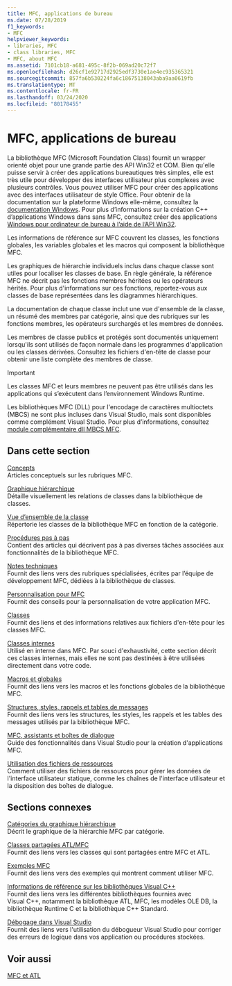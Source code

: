 ```yaml
---
title: MFC, applications de bureau
ms.date: 07/28/2019
f1_keywords:
- MFC
helpviewer_keywords:
- libraries, MFC
- class libraries, MFC
- MFC, about MFC
ms.assetid: 7101cb18-a681-495c-8f2b-069ad20c72f7
ms.openlocfilehash: d26cf1e92717d2925edf3730e1ae4ec935365321
ms.sourcegitcommit: 857fa6b530224fa6c18675138043aba9aa0619fb
ms.translationtype: MT
ms.contentlocale: fr-FR
ms.lasthandoff: 03/24/2020
ms.locfileid: "80178455"
---
```

# <a name="mfc-desktop-applications"></a>MFC, applications de bureau

La bibliothèque MFC (Microsoft Foundation Class) fournit un wrapper orienté objet pour une grande partie des API Win32 et COM. Bien qu'elle puisse servir à créer des applications bureautiques très simples, elle est très utile pour développer des interfaces utilisateur plus complexes avec plusieurs contrôles. Vous pouvez utiliser MFC pour créer des applications avec des interfaces utilisateur de style Office. Pour obtenir de la documentation sur la plateforme Windows elle-même, consultez la [documentation Windows](/windows/index). Pour plus d’informations sur la création C++ d’applications Windows dans sans MFC, consultez créer des applications [Windows pour ordinateur de bureau à l’aide de l’API Win32](/windows/win32/index).

Les informations de référence sur MFC couvrent les classes, les fonctions globales, les variables globales et les macros qui composent la bibliothèque MFC.

Les graphiques de hiérarchie individuels inclus dans chaque classe sont utiles pour localiser les classes de base. En règle générale, la référence MFC ne décrit pas les fonctions membres héritées ou les opérateurs hérités. Pour plus d'informations sur ces fonctions, reportez-vous aux classes de base représentées dans les diagrammes hiérarchiques.

La documentation de chaque classe inclut une vue d'ensemble de la classe, un résumé des membres par catégorie, ainsi que des rubriques sur les fonctions membres, les opérateurs surchargés et les membres de données.

Les membres de classe publics et protégés sont documentés uniquement lorsqu'ils sont utilisés de façon normale dans les programmes d'application ou les classes dérivées. Consultez les fichiers d'en-tête de classe pour obtenir une liste complète des membres de classe.

> [!IMPORTANT]
>  Les classes MFC et leurs membres ne peuvent pas être utilisés dans les applications qui s’exécutent dans l’environnement Windows Runtime.
>
>  Les bibliothèques MFC (DLL) pour l'encodage de caractères multioctets (MBCS) ne sont plus incluses dans Visual Studio, mais sont disponibles comme complément Visual Studio. Pour plus d’informations, consultez [module complémentaire dll MBCS MFC](mfc-mbcs-dll-add-on.md).

## <a name="in-this-section"></a>Dans cette section

[Concepts](mfc-concepts.md)<br/>
Articles conceptuels sur les rubriques MFC.

[Graphique hiérarchique](hierarchy-chart.md)<br/>
Détaille visuellement les relations de classes dans la bibliothèque de classes.

[Vue d’ensemble de la classe](class-library-overview.md)<br/>
Répertorie les classes de la bibliothèque MFC en fonction de la catégorie.

[Procédures pas à pas](walkthroughs-mfc.md)<br/>
Contient des articles qui décrivent pas à pas diverses tâches associées aux fonctionnalités de la bibliothèque MFC.

[Notes techniques](mfc-technical-notes.md)<br/>
Fournit des liens vers des rubriques spécialisées, écrites par l’équipe de développement MFC, dédiées à la bibliothèque de classes.

[Personnalisation pour MFC](customization-for-mfc.md)<br/>
Fournit des conseils pour la personnalisation de votre application MFC.

[Classes](reference/mfc-classes.md)<br/>
Fournit des liens et des informations relatives aux fichiers d'en-tête pour les classes MFC.

[Classes internes](reference/internal-classes.md)<br/>
Utilisé en interne dans MFC. Par souci d'exhaustivité, cette section décrit ces classes internes, mais elles ne sont pas destinées à être utilisées directement dans votre code.

[Macros et globales](reference/mfc-macros-and-globals.md)<br/>
Fournit des liens vers les macros et les fonctions globales de la bibliothèque MFC.

[Structures, styles, rappels et tables de messages](reference/structures-styles-callbacks-and-message-maps.md)<br/>
Fournit des liens vers les structures, les styles, les rappels et les tables des messages utilisés par la bibliothèque MFC.

[MFC, assistants et boîtes de dialogue](reference/mfc-wizards-and-dialog-boxes.md)<br/>
Guide des fonctionnalités dans Visual Studio pour la création d'applications MFC.

[Utilisation des fichiers de ressources](../windows/working-with-resource-files.md)<br/>
Comment utiliser des fichiers de ressources pour gérer les données de l'interface utilisateur statique, comme les chaînes de l'interface utilisateur et la disposition des boîtes de dialogue.

## <a name="related-sections"></a>Sections connexes

[Catégories du graphique hiérarchique](hierarchy-chart-categories.md)<br/>
Décrit le graphique de la hiérarchie MFC par catégorie.

[Classes partagées ATL/MFC](../atl-mfc-shared/atl-mfc-shared-classes.md)<br/>
Fournit des liens vers les classes qui sont partagées entre MFC et ATL.

[Exemples MFC](../overview/visual-cpp-samples.md#mfc-samples)<br/>
Fournit des liens vers des exemples qui montrent comment utiliser MFC.

[Informations de référence sur les bibliothèques Visual C++](../standard-library/cpp-standard-library-reference.md)<br/>
Fournit des liens vers les différentes bibliothèques fournies avec Visual C++, notamment la bibliothèque ATL, MFC, les modèles OLE DB, la bibliothèque Runtime C et la bibliothèque C++ Standard.

[Débogage dans Visual Studio](/visualstudio/debugger/debugging-in-visual-studio)<br/>
Fournit des liens vers l'utilisation du débogueur Visual Studio pour corriger des erreurs de logique dans vos application ou procédures stockées.

## <a name="see-also"></a>Voir aussi

[MFC et ATL](mfc-and-atl.md)
